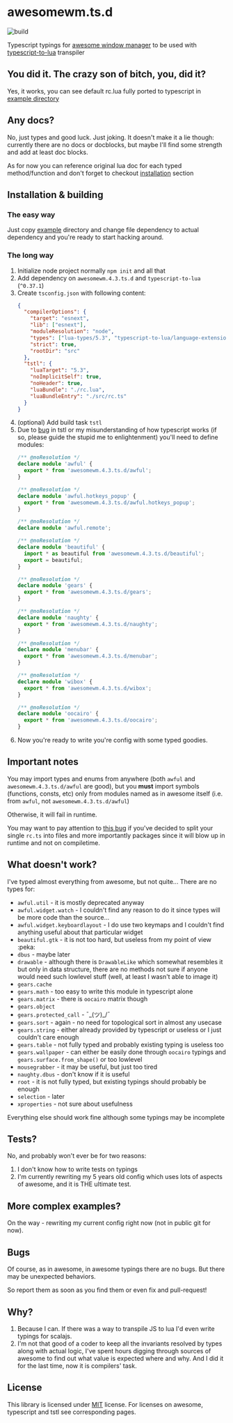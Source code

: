 # awesomewm.ts.d

![build](https://github.com/saksmt/awesomewm.d.ts/workflows/build/badge.svg)

Typescript typings for [awesome window manager](https://github.com/awesomeWM/awesome) to be used with
[typescript-to-lua](https://github.com/TypeScriptToLua/TypeScriptToLua) transpiler

## You did it. The crazy son of bitch, you, did it?

Yes, it works, you can see default rc.lua fully ported to typescript in [example directory](./example/src/rc.ts)

## Any docs?

No, just types and good luck. Just joking. It doesn't make it a lie though:
currently there are no docs or docblocks, but maybe I'll find some strength and add at least doc blocks.

As for now you can reference original lua doc for each typed method/function and don't forget to checkout [installation](#installation--building)
section

## Installation & building

### The easy way

Just copy [example](example) directory and change file dependency to actual dependency and you're ready to start hacking around.

### The long way

1. Initialize node project normally `npm init` and all that
2. Add dependency on `awesomewm.4.3.ts.d` and `typescript-to-lua` (`^0.37.1`)
3. Create `tsconfig.json` with following content:
   ```json
   {
     "compilerOptions": {
       "target": "esnext",
       "lib": ["esnext"],
       "moduleResolution": "node",
       "types": ["lua-types/5.3", "typescript-to-lua/language-extensions", "awesomewm.4.3.ts.d"],
       "strict": true,
       "rootDir": "src"
     },
     "tstl": {
       "luaTarget": "5.3",
       "noImplicitSelf": true,
       "noHeader": true,
       "luaBundle": "./rc.lua",
       "luaBundleEntry": "./src/rc.ts"
     }
   }
   ```
4. (optional) Add build task `tstl`
5. Due to [bug](https://github.com/TypeScriptToLua/TypeScriptToLua/issues/975) in tstl or my misunderstanding of how typescript works (if
   so, please guide the stupid me to enlightenment) you'll need to define modules:
   ```typescript
   /** @noResolution */
   declare module 'awful' {
     export * from 'awesomewm.4.3.ts.d/awful';
   }
   
   /** @noResolution */
   declare module 'awful.hotkeys_popup' {
     export * from 'awesomewm.4.3.ts.d/awful.hotkeys_popup';
   }
   
   /** @noResolution */
   declare module 'awful.remote';
   
   /** @noResolution */
   declare module 'beautiful' {
     import * as beautiful from 'awesomewm.4.3.ts.d/beautiful';
     export = beautiful;
   }
   
   /** @noResolution */
   declare module 'gears' {
     export * from 'awesomewm.4.3.ts.d/gears';
   }
   
   /** @noResolution */
   declare module 'naughty' {
     export * from 'awesomewm.4.3.ts.d/naughty';
   }
   
   /** @noResolution */
   declare module 'menubar' {
     export * from 'awesomewm.4.3.ts.d/menubar';
   }
   
   /** @noResolution */
   declare module 'wibox' {
     export * from 'awesomewm.4.3.ts.d/wibox';
   }
   
   /** @noResolution */
   declare module 'oocairo' {
     export * from 'awesomewm.4.3.ts.d/oocairo';
   }
   ```
6. Now you're ready to write you're config with some typed goodies.

## Important notes

You may import types and enums from anywhere (both `awful` and `awesomewm.4.3.ts.d/awful` are good), but you **must**
import symbols (functions, consts, etc) only from modules named as in awesome itself (i.e. from `awful`, not `awesomewm.4.3.ts.d/awful`)

Otherwise, it will fail in runtime.

You may want to pay attention to [this bug](https://github.com/TypeScriptToLua/TypeScriptToLua/issues/976) if you've decided 
to split your single `rc.ts` into files and more importantly packages since it will blow up in runtime and not on compiletime.

## What doesn't work?

I've typed almost everything from awesome, but not quite... There are no types for:
 - `awful.util` - it is mostly deprecated anyway
 - `awful.widget.watch` - I couldn't find any reason to do it since types will be more code than the source...
 - `awful.widget.keyboardlayout` - I do use two keymaps and I couldn't find anything useful about that particular widget
 - `beautiful.gtk` - it is not too hard, but useless from my point of view :peka:
 - `dbus` - maybe later
 - `drawable` - although there is `DrawableLike` which somewhat resembles it but only in data structure, there are no methods
                not sure if anyone would need such lowlevel stuff (well, at least I wasn't able to image it)
 - `gears.cache`
 - `gears.math` - too easy to write this module in typescript alone
 - `gears.matrix` - there is `oocairo` matrix though
 - `gears.object`
 - `gears.protected_call` - ¯\_(ツ)_/¯
 - `gears.sort` - again - no need for topological sort in almost any usecase
 - `gears.string` - either already provided by typescript or useless or I just couldn't care enough
 - `gears.table` - not fully typed and probably existing typing is useless too
 - `gears.wallpaper` - can either be easily done through `oocairo` typings and `gears.surface.from_shape()` or too lowlevel
 - `mousegrabber` - it may be useful, but just too tired
 - `naughty.dbus` - don't know if it is useful
 - `root` - it is not fully typed, but existing typings should probably be enough
 - `selection` - later
 - `xproperties` - not sure about usefulness

Everything else should work fine although some typings may be incomplete

## Tests?

No, and probably won't ever be for two reasons:
1. I don't know how to write tests on typings
2. I'm currently rewriting my 5 years old config which uses lots of aspects of awesome, and it is THE ultimate test.

## More complex examples?

On the way - rewriting my current config right now (not in public git for now).

## Bugs

Of course, as in awesome, in awesome typings there are no bugs. But there may be unexpected behaviors.

So report them as soon as you find them or even fix and pull-request!

## Why?

1. Because I can. If there was a way to transpile JS to lua I'd even write typings for scalajs.
2. I'm not that good of a coder to keep all the invariants resolved by types along with actual logic, I've spent hours digging through
   sources of awesome to find out what value is expected where and why. And I did it for the last time, now it is compilers' task.

## License

This library is licensed under [MIT](LICENSE) license. For licenses on awesome, typescript and tstl see corresponding pages.
